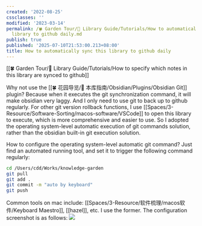 ```yaml
---
created: '2022-08-25'
cssclasses: ''
modified: '2023-03-14'
permalink: /🍀 Garden Tour/🧰 Library Guide/Tutorials/How to automatically sync this
  library to github daily.md
publish: true
published: '2025-07-10T21:53:00.213+08:00'
title: How to automatically sync this library to github daily
---
```

[[🍀 Garden Tour/🧰 Library Guide/Tutorials/How to specify which notes in this library are synced to github]]

Why not use the [[🍀 花园导览/🧰 本库指南/Obsidian/Plugins/Obsidian Git]] plugin?
Because when it executes the git synchronization command, it will make obsidian very laggy. And I only need to use git to back up to github regularly. For other git version rollback functions, I use [[Spaces/3-Resource/Software-Sorting/macos-software/VSCode]] to open this library to execute, which is more comprehensive and easier to use. So I adopted the operating system-level automatic execution of git commands solution, rather than the obsidian built-in git execution solution.

How to configure the operating system-level automatic git command?
Just find an automated running tool, and set it to trigger the following command regularly:

```zsh
cd /Users/cdd/Works/knowledge-garden
git pull
git add .
git commit -m "auto by keyboard"
git push
```

Common tools on mac include: [[Spaces/3-Resource/软件梳理/macos软件/Keyboard Maestro]], [[hazel]], etc. I use the former. The configuration screenshot is as follows:
![](https://img2.oldwinter.top/202208250919001.png) 